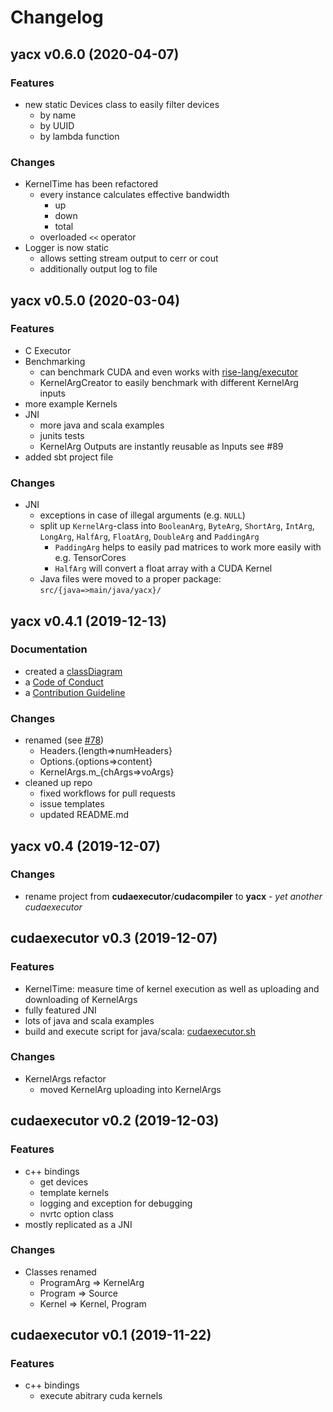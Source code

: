# Changelog

## yacx v0.6.0 (2020-04-07)

### Features
- new static Devices class to easily filter devices
  - by name
  - by UUID
  - by lambda function
  
### Changes
- KernelTime has been refactored
  - every instance calculates effective bandwidth
    - up
    - down
    - total
  - overloaded `<<` operator
- Logger is now static
  - allows setting stream output to cerr or cout
  - additionally output log to file 


## yacx v0.5.0 (2020-03-04)

### Features
- C Executor
- Benchmarking
  - can benchmark CUDA and even works with [rise-lang/executor](https://github.com/rise-lang/executor)
  - KernelArgCreator to easily benchmark with different KernelArg inputs
- more example Kernels
- JNI
  - more java and scala examples
  - junits tests
  - KernelArg Outputs are instantly reusable as Inputs see #89
- added sbt project file

### Changes
- JNI
  - exceptions in case of illegal arguments (e.g. `NULL`)
  - split up `KernelArg`-class into `BooleanArg`, `ByteArg`, `ShortArg`, `IntArg`, `LongArg`, `HalfArg`, `FloatArg`, `DoubleArg` and `PaddingArg`
    - `PaddingArg` helps to easily pad matrices to work more easily with e.g. TensorCores
    - `HalfArg` will convert a float array with a CUDA Kernel
  - Java files were moved to a proper package: `src/{java=>main/java/yacx}/`


## yacx v0.4.1 (2019-12-13)

### Documentation
- created a [classDiagram](docs/diagram/classDiagram.pdf)
- a [Code of Conduct](./CODE_OF_CONDUCT.md)
- a [Contribution Guideline](./CONTRIBUTING.md)

### Changes
- renamed (see [#78](https://github.com/ZerataX/yacx/issues/78))
  - Headers.{length=>numHeaders}
  - Options.{options=>content}
  - KernelArgs.m_{chArgs=>voArgs}
- cleaned up repo
  - fixed workflows for pull requests
  - issue templates
  - updated README.md 


## yacx v0.4 (2019-12-07)

### Changes
- rename project from **cudaexecutor**/**cudacompiler** to **yacx** - *yet another cudaexecutor*


## cudaexecutor v0.3 (2019-12-07)

### Features
- KernelTime: measure time of kernel execution as well as uploading and downloading of KernelArgs
- fully featured JNI
- lots of java and scala examples
- build and execute script for java/scala: [cudaexecutor.sh](https://github.com/ZerataX/yacx/blob/0.3/cudaexecutor.sh)

### Changes
- KernelArgs refactor
  - moved KernelArg uploading into KernelArgs


## cudaexecutor v0.2 (2019-12-03)

### Features
- c++ bindings
  - get devices
  - template kernels
  - logging and exception for debugging
  - nvrtc option class
- mostly replicated as a JNI

### Changes
- Classes renamed
  - ProgramArg => KernelArg
  - Program => Source
  - Kernel => Kernel, Program


## cudaexecutor v0.1 (2019-11-22)

### Features
- c++ bindings
  - execute abitrary cuda kernels
